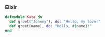 
### Elixir

```elixir
defmodule Kata do
  def greet("Johnny"), do: "Hello, my love!"
  def greet(name), do: "Hello, #{name}!"
end
```
